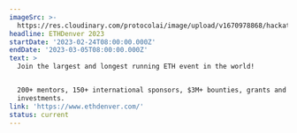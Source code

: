 ```yaml
---
imageSrc: >-
  https://res.cloudinary.com/protocolai/image/upload/v1670978868/hackathons/Screenshot_2022-12-13_at_16.47.08_mgwqfn.png
headline: ETHDenver 2023
startDate: '2023-02-24T08:00:00.000Z'
endDate: '2023-03-05T08:00:00.000Z'
text: >
  Join the largest and longest running ETH event in the world!


  200+ mentors, 150+ international sponsors, $3M+ bounties, grants and
  investments.
link: 'https://www.ethdenver.com/'
status: current
---
```


